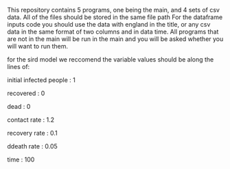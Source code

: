This repository contains 5 programs, one being the main, and 4 sets of csv data.
All of the files should be stored in the same file path
For the dataframe inputs code you should use the data with england in the title, or any csv data in the same format of two columns and in data time.
All programs that are not in the main will be run in the main and you will be asked whether you will want to run them.

for the sird model we reccomend the variable values should be along the lines of:

initial infected people : 1

recovered : 0

dead : 0

contact rate : 1.2

recovery rate : 0.1

ddeath rate : 0.05

time : 100

